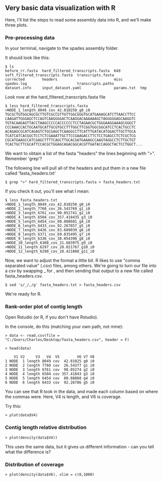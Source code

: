 ## Very basic data visualization with R

Here, I'll list the steps to read some assembly data into R, and we'll make three plots.

### Pre-processing data

In your terminal, navigate to the spades assembly folder. 

It should look like this:
```
$ ls
before_rr.fasta  hard_filtered_transcripts.fasta  K49         soft_filtered_transcripts.fasta  transcripts.fasta
corrected        headers                          misc        spades.log                       transcripts.paths
dataset.info     input_dataset.yaml               params.txt  tmp
```

Look now at the hard_filtered_transcripts.fasta file
```
$ less hard_filtered_transcripts.fasta
>NODE_1_length_8049_cov_42.810250_g0_i0
TGCGCTGTGGCAGCGCTTGTCGCCGTTGTTGGCGGGTGCATGAAAGCATCTTAACCTTCC
CAAGATTGGGAGCTCCAGTCAAGGGGACTCAAGGACAAAAAAGCTAGGGGGAGCAAGGTC
TGTACAAGAGTTACCTAAGCCCCCACCCCCCTCCTAGAACGCTGGGAAGGAAAGCGGGCT
CCCAAACCACTGCAATGCATTGCGTGCCTTTGGCTTCGGTGGCGGCATCCTCACTGCCTC
ACAGAGCGCATCAGAGTCTGCGAGCTCAAGGCCTTCATTTGATACATGGACTTGCTTGCA
TCATCATCACGGCTCCTCTCGAAATTGCTTCCGAAGACCTTCTCCTGAGCCTCTCGCTCG
CGCATGAAGCCATCGAGCTTTTCAGCTTGCACGATGAAAGCCAAGTAGGCCTCTTGCTGT
TCACTGCTTCGCATTCCACGCTGGAGCAGACGGCACGTTGATACCAGGCTACTCCTGGCT...
```

We want to obtain a list of the fasta "headers" the lines beginning with ">". Remember 'grep'?

The following line will pull all of the headers and put them in a new file called 'fasta_headers.txt'
```
$ grep ">" hard_filtered_transcripts.fasta > fasta_headers.txt
```

If you check it out, you'll see what I mean:
```
$ less fasta_headers.txt
>NODE_1_length_8049_cov_42.810250_g0_i0
>NODE_2_length_7760_cov_26.543769_g1_i0
>NODE_3_length_6761_cov_90.052741_g2_i0
>NODE_4_length_6504_cov_357.418435_g3_i0
>NODE_5_length_6454_cov_80.888681_g4_i0
>NODE_6_length_6433_cov_92.267857_g5_i0
>NODE_7_length_6426_cov_83.689039_g6_i0
>NODE_8_length_6371_cov_69.835495_g7_i0
>NODE_9_length_6336_cov_38.054398_g8_i0
>NODE_10_length_6308_cov_31.683975_g9_i0
>NODE_11_length_6297_cov_28.021767_g10_i0
>NODE_12_length_6290_cov_28.421888_g11_i0
```

Now, we want to adjust the format a little bit. R likes to use "comma separated value" (.csv) files, among others. We're going to turn our file into a csv by swapping _ for , and then sending that output to a new file called fasta_headers.csv. 
```
$ sed 's/_/,/g' fasta_headers.txt > fasta_headers.csv
```

We're ready for R. 

### Rank-order plot of contig length

Open Rstudio (or R, if you don't have Rstudio). 

In the console, do this (matching your own path, not mine):
```
> data <- read.csv(file = "C:/Users/Charles/Desktop/fasta_headers.csv", header = F)

> head(data)

    V1 V2     V3   V4  V5        V6 V7 V8
1 NODE  1 length 8049 cov  42.81025 g0 i0
2 NODE  2 length 7760 cov  26.54377 g1 i0
3 NODE  3 length 6761 cov  90.05274 g2 i0
4 NODE  4 length 6504 cov 357.41843 g3 i0
5 NODE  5 length 6454 cov  80.88868 g4 i0
6 NODE  6 length 6433 cov  92.26786 g5 i0
```

You can see that R took in the data, and made each column based on where the commas were. Here, V4 is length, and V6 is coverage. 

Try this:
```
> plot(data$V4)
```

### Contig length relative distribution
```
> plot(density(data$V4))
```

This uses the same data, but it gives us different information - can you tell what the difference is?

### Distribution of coverage

```
> plot(density(data$V6), xlim = c(0,1000)
```

